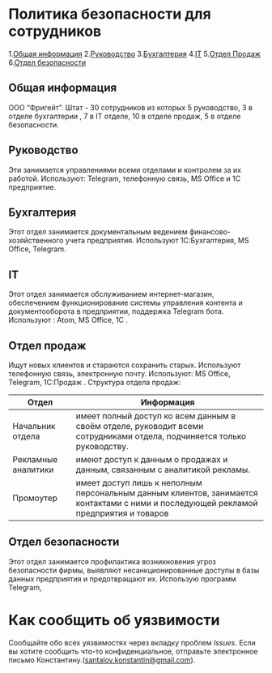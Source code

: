 # Политика безопасности для сотрудников

 1.[Общая информация](#general)
 2.[Руководство](#ryk) 
 3.[Бухгалтерия](#buh) 
 4.[IT](#it) 
 5.[Отдел Продаж](#sale)
 6.[Отдел безопасности](#sec)

<a name="general"></a>
## Общая информация
ООО “Фригейт”. Штат - 30 сотрудников из которых 5 руководство, 3 в отделе бухгалтерии , 7 в IT отделе, 10 в отделе продаж, 5 в отделе безопасности.

<a name="ryk"></a>
## Руководство
Эти занимается управлениями всеми отделами и контролем за их работой. Используют: Telegram, телефонную связь, MS Office и 1C предприятие.

<a name="buh"></a>
## Бухгалтерия 
Этот отдел занимается документальным ведением финансово-хозяйственного учета предприятия. Используют 1С:Бухгалтерия, MS Office, Telegram.

<a name="it"></a>
## IT 
Этот отдел занимается обслуживанием интернет-магазин, обеспечением функционирование системы управления контента и документооборота в предприятии, поддержка Telegram бота. Используют : Atom, MS Office, 1C .

<a name="sale"></a>
## Отдел продаж
Ищут новых клиентов и стараются сохранить старых. Используют телефонную связь, электронную почту. Используют: MS Office, Telegram, 1C:Продаж .
Структура отдела продаж:

Отдел | Информация
------------ | -------------
Начальник отдела | имеет полный доступ ко всем данным в своём отделе, руководит всеми сотрудниками отдела, подчиняется только руководству.
Рекламные аналитики | имеют доступ к данным о продажах и данным, связанным с аналитикой рекламы.
Промоутер | имеет доступ лишь к неполным персональным данным клиентов, занимается контактами с ними и последующей рекламой предприятия и товаров

<a name="sec"></a>
## Отдел безопасности
Этот отдел занимается профилактика возникновения угроз безопасности фирмы, выявляют несанкционированные доступы в базы данных предприятия и предотвращают их. Использую программ Telegram, 



# Как сообщить об уязвимости

Сообщайте обо всех уязвимостях через вкладку проблем _Issues_. Если вы хотите сообщить что-то конфиденциальное, отправьте электронное письмо Константину.(santalov.konstantin@gmail.com).



